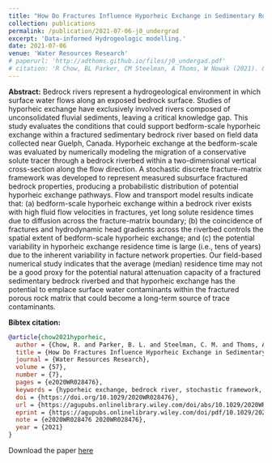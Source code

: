 ```yaml
---
title: "How Do Fractures Influence Hyporheic Exchange in Sedimentary Rock Riverbeds?"
collection: publications
permalink: /publication/2021-07-06-j0_undergrad
excerpt: 'Data-informed Hydrogeologic modelling.'
date: 2021-07-06
venue: 'Water Resources Research'
# paperurl: 'http://adthoms.github.io/files/j0_undergad.pdf'
# citation: 'R Chow, BL Parker, CM Steelman, A Thoms, W Nowak (2021). &quot;How do fractures influence hyporheic exchange in sedimentary rock riverbeds?&quot; <i>Water Resources Research</i>. 57(7).'
---
```

**Abstract:** Bedrock rivers represent a hydrogeological environment in which surface water flows along an exposed bedrock surface. Studies of hyporheic exchange have exclusively involved rivers composed of  unconsolidated fluvial sediments, leaving a critical knowledge gap. This study evaluates the conditions that could support bedform-scale hyporheic exchange within a fractured sedimentary bedrock river based on field data collected near Guelph, Canada. Hyporheic exchange at the bedform-scale was evaluated by numerically modeling the migration of a conservative solute tracer through a bedrock riverbed within a two-dimensional vertical cross-section along the flow direction. A stochastic discrete fracture-matrix  framework was developed to represent measured subsurface fractured bedrock properties, producing a  probabilistic distribution of potential hyporheic exchange pathways. Flow and transport model results indicate that: (a) bedform-scale hyporheic exchange within a bedrock river exists with high fluid flow  velocities in fractures, yet long solute residence times due to diffusion across the fracture-matrix boundary;  (b) the coincidence of fractures and hydrodynamic head gradients across the riverbed controls the spatial extent of bedform-scale hyporheic exchange; and (c) the potential variability in hyporheic exchange  residence time is large (i.e., tens of years) due to the inherent variability in facture network properties.  Our field-based numerical study indicates that the average (median) residence time may not be a good proxy for the potential natural attenuation capacity of a fractured sedimentary bedrock riverbed and that hyporheic exchange has the potential to emplace surface water contaminants within the fractured porous rock matrix that could become a long-term source of trace contaminants.


**Bibtex citation:**
```bibtex
@article{chow2021hyporheic,
  author = {Chow, R. and Parker, B. L. and Steelman, C. M. and Thoms, A. and Nowak, W.},
  title = {How Do Fractures Influence Hyporheic Exchange in Sedimentary Rock Riverbeds?},
  journal = {Water Resources Research},
  volume = {57},
  number = {7},
  pages = {e2020WR028476},
  keywords = {hyporheic exchange, bedrock river, stochastic framework, dual porosity, fracture connectivity},
  doi = {https://doi.org/10.1029/2020WR028476},
  url = {https://agupubs.onlinelibrary.wiley.com/doi/abs/10.1029/2020WR028476},
  eprint = {https://agupubs.onlinelibrary.wiley.com/doi/pdf/10.1029/2020WR028476},
  note = {e2020WR028476 2020WR028476},
  year = {2021}
}
```

Download the paper [here](http://adthoms.github.io/files/j0_undergad.pdf)